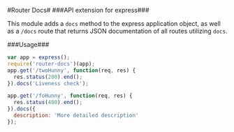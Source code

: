 #Router Docs#
###API extension for express###

This module adds a `docs` method to the express application object, as well as a `/docs` route that returns JSON documentation of all routes utilizing `docs`. 

###Usage###
```js
var app = express();
require('router-docs')(app);
app.get('/twoHunny', function(req, res) {
  res.status(200).end();
}).docs('Liveness check');

app.get('/foHunny', function(req, res) {
  res.status(400).end();
}).docs({
  description: 'More detailed description'
});
```
